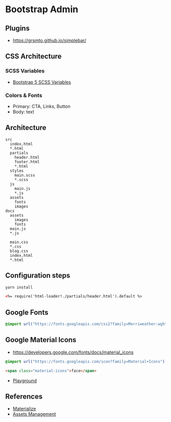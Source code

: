 # Bootstrap Admin

## Plugins

- https://grsmto.github.io/simplebar/

## CSS Architecture

### SCSS Variables

- [Bootstrap 5 SCSS Variables](https://github.com/twbs/bootstrap/blob/main/scss/_variables.scss)

### Colors & Fonts

- Primary: CTA, Links, Button
- Body: text

## Architecture

```code
src
  index.html
  *.html
  partials
    header.html
    footer.html
    *.html
  styles
    main.scss
    *.scss
  js
    main.js
    *.js
  assets
    fonts
    images
docs
  assets
    images
    fonts
  main.js
  *.js

  main.css
  *.css
  blog.css
  index.html
  *.html
```

## Configuration steps

```bash
yarn install
```

```html
<%= require('html-loader!./partials/header.html').default %>
```

## Google Fonts

```css
@import url("https://fonts.googleapis.com/css2?family=Merriweather:wght@400;700&display=swap");
```

## Google Material Icons

- https://developers.google.com/fonts/docs/material_icons

```css
@import url("https://fonts.googleapis.com/icon?family=Material+Icons");
```

```html
<span class="material-icons">face</span>
```

- [Playground](https://mui.com/components/material-icons/)

## References

- [Materialize](https://materializecss.com/color.html)
- [Assets Management](https://webpack.js.org/guides/asset-management/#loading-fonts)
